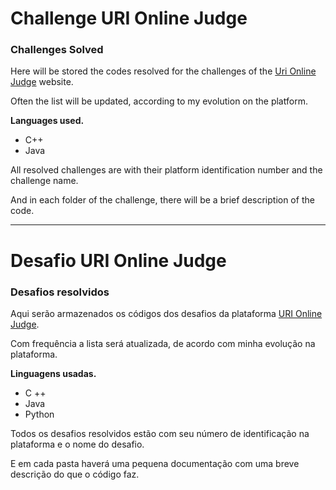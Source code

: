 # Challenge URI Online Judge
### Challenges Solved

Here will be stored the codes resolved for the challenges of the [Uri Online Judge](https://www.urionlinejudge.com.br/) website.

Often the list will be updated, according to my evolution on the platform.

**Languages ​​used.**

- C++
- Java

All resolved challenges are with their platform identification number and the challenge name.

And in each folder of the challenge, there will be a brief description of the code.
___

# Desafio URI Online Judge 
### Desafios resolvidos

Aqui serão armazenados os códigos dos desafios da plataforma [URI Online Judge](https://www.urionlinejudge.com.br/).

Com frequência a lista será atualizada, de acordo com minha evolução na plataforma.

**Linguagens usadas.**

- C ++
- Java
- Python

Todos os desafios resolvidos estão com seu número de identificação na plataforma e o nome do desafio.

E em cada pasta haverá uma pequena documentação com uma breve descrição do que o código faz.
